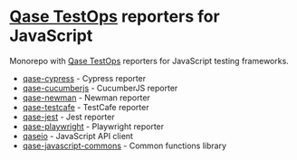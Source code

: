 # [Qase TestOps](https://qase.io) reporters for JavaScript

Monorepo with [Qase TestOps](https://qase.io) reporters for JavaScript testing frameworks.

- [qase-cypress](/qase-cypress) - Cypress reporter
- [qase-cucumberjs](/qase-cucumberjs) - CucumberJS reporter
- [qase-newman](/qase-newman) - Newman reporter
- [qase-testcafe](/qase-testcafe) - TestCafe reporter
- [qase-jest](/qase-jest) - Jest reporter
- [qase-playwright](/qase-playwright) - Playwright reporter
- [qaseio](/qaseio) - JavaScript API client
- [qase-javascript-commons](/qase-javascript-commons) - Common functions library